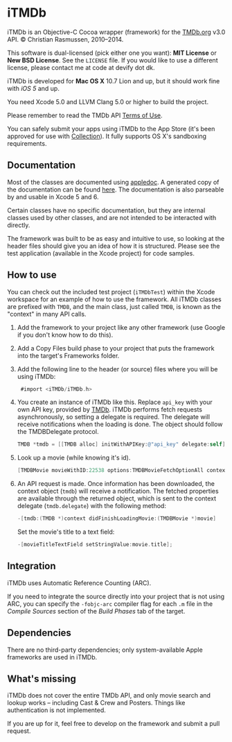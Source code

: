 # iTMDb

iTMDb is an Objective-C Cocoa wrapper (framework) for the [TMDb.org](http://tmdb.org/) v3.0 API. © Christian Rasmussen, 2010–2014.

This software is dual-licensed (pick either one you want): **MIT License** or **New BSD License**. See the `LICENSE` file. If you would like to use a different license, please contact me at code at devify dot dk.

iTMDb is developed for **Mac OS X** 10.7 Lion and up, but it should work fine with *iOS 5* and up.

You need Xcode 5.0 and LLVM Clang 5.0 or higher to build the project.

Please remember to read the TMDb API [Terms of Use](https://www.themoviedb.org/about/api-terms).

You can safely submit your apps using iTMDb to the App Store (it's been approved for use with [Collection](http://collectionapp.com/)). It fully supports OS X's sandboxing requirements.

## Documentation

Most of the classes are documented using [appledoc](https://github.com/tomaz/appledoc). A generated copy of the documentation can be found [here](http://docs.apoltix.com/itmdb/). The documentation is also parseable by and usable in Xcode 5 and 6.

Certain classes have no specific documentation, but they are internal classes used by other classes, and are not intended to be interacted with directly.

The framework was built to be as easy and intuitive to use, so looking at the header files should give you an idea of how it is structured. Please see the test application (available in the Xcode project) for code samples.

## How to use

You can check out the included test project (`iTMDbTest`) within the Xcode workspace for an example of how to use the framework. All iTMDb classes are prefixed with `TMDB`, and the main class, just called `TMDB`, is known as the "context" in many API calls.

1. Add the framework to your project like any other framework (use Google if you don't know how to do this).

2. Add a Copy Files build phase to your project that puts the framework into the target's Frameworks folder.

3. Add the following line to the header (or source) files where you will be using iTMDb:

	``` objective-c
	 #import <iTMDb/iTMDb.h>
	```

4. You create an instance of iTMDb like this. Replace ``api_key`` with your own API key, provided by [TMDb](http://api.themoviedb.org/). iTMDb performs fetch requests asynchronously, so setting a delegate is required. The delegate will receive notifications when the loading is done. The object should follow the TMDBDelegate protocol.

	``` objective-c
	TMDB *tmdb = [[TMDB alloc] initWithAPIKey:@"api_key" delegate:self];
	```

5. Look up a movie (while knowing it's id).

	``` objective-c
	[TMDBMovie movieWithID:22538 options:TMDBMovieFetchOptionAll context:tmdb];
	```

6. An API request is made. Once information has been downloaded, the context object (`tmdb`) will receive a notification. The fetched properties are available through the returned object, which is sent to the context delegate (`tmdb.delegate`) with the following method:

	``` objective-c
	-[tmdb:(TMDB *)context didFinishLoadingMovie:(TMDBMovie *)movie]
	```

	Set the movie's title to a text field:

	``` objective-c
	-[movieTitleTextField setStringValue:movie.title];
	```

## Integration

iTMDb uses Automatic Reference Counting (ARC).

If you need to integrate the source directly into your project that is not using ARC, you can specify the ``-fobjc-arc`` compiler flag for each ``.m`` file in the *Compile Sources* section of the *Build Phases* tab of the target.

## Dependencies

There are no third-party dependencies; only system-available Apple frameworks are used in iTMDb.

## What's missing

iTMDb does not cover the entire TMDb API, and only movie search and lookup works – including Cast & Crew and Posters. Things like authentication is not implemented.

If you are up for it, feel free to develop on the framework and submit a pull request.